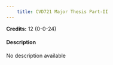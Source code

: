 ```yaml
---
    title: CVD721 Major Thesis Part-II
---
```

**Credits:** 12 (0-0-24)



#### Description 
No description available